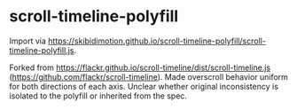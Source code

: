 # scroll-timeline-polyfill

Import via https://skibidimotion.github.io/scroll-timeline-polyfill/scroll-timeline-polyfill.js.

Forked from https://flackr.github.io/scroll-timeline/dist/scroll-timeline.js (https://github.com/flackr/scroll-timeline). Made overscroll behavior uniform for both directions of each axis. Unclear whether original inconsistency is isolated to the polyfill or inherited from the spec.
